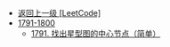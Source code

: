 - [返回上一级 [LeetCode]](LeetCode/)
- [1791-1800](LeetCode/1791-1800/)
  - [1791. 找出星型图的中心节点（简单）](LeetCode/1791-1800/1791.%20找出星型图的中心节点（简单）.md)
